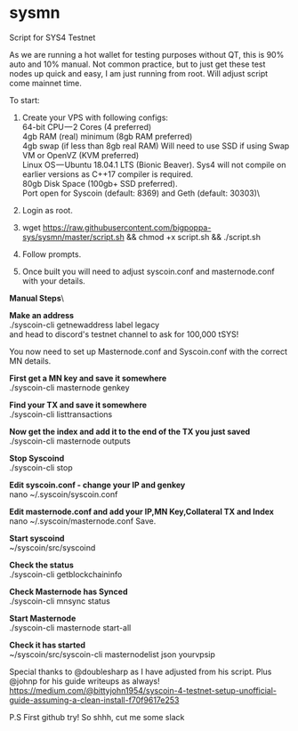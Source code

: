 # sysmn
Script for SYS4 Testnet

As we are running a hot wallet for testing purposes without QT, this is 90% auto and 10% manual. Not common practice, but to just get these test nodes up quick and easy, I am just running from root. Will adjust script come mainnet time.

To start:
1. Create your VPS with following configs:\
    64-bit CPU — 2 Cores (4 preferred)\
    4gb RAM (real) minimum (8gb RAM preferred)\
    4gb swap (if less than 8gb real RAM) Will need to use SSD if using Swap\
    VM or OpenVZ (KVM preferred)\
    Linux OS — Ubuntu 18.04.1 LTS (Bionic Beaver). Sys4 will not compile on earlier versions as C++17 compiler is required.\
    80gb Disk Space (100gb+ SSD preferred).\
    Port open for Syscoin (default: 8369) and Geth (default: 30303)\

2. Login as root.
3. wget https://raw.githubusercontent.com/bigpoppa-sys/sysmn/master/script.sh  && chmod +x script.sh && ./script.sh
6. Follow prompts.
7. Once built you will need to adjust syscoin.conf and masternode.conf with your details.

**Manual Steps**\

**Make an address**\
./syscoin-cli getnewaddress label legacy\
and head to discord's testnet channel to ask for 100,000 tSYS!

You now need to set up Masternode.conf and Syscoin.conf with the correct MN details.

**First get a MN key and save it somewhere**\
./syscoin-cli masternode genkey

**Find your TX and save it somewhere**\
./syscoin-cli listtransactions

**Now get the index and add it to the end of the TX you just saved**\
./syscoin-cli masternode outputs

**Stop Syscoind**\
./syscoin-cli stop

**Edit syscoin.conf - change your IP and genkey**\
nano ~/.syscoin/syscoin.conf

**Edit masternode.conf and add your IP,MN Key,Collateral TX and Index**\
nano ~/.syscoin/masternode.conf
Save.

**Start syscoind**\
~/syscoin/src/syscoind

**Check the status**\
./syscoin-cli getblockchaininfo

**Check Masternode has Synced**\
./syscoin-cli mnsync status

**Start Masternode**\
./syscoin-cli masternode start-all

**Check it has started**\
~/syscoin/src/syscoin-cli masternodelist json yourvpsip


Special thanks to @doublesharp as I have adjusted from his script. Plus @johnp for his guide writeups as always! https://medium.com/@bittyjohn1954/syscoin-4-testnet-setup-unofficial-guide-assuming-a-clean-install-f70f9617e253

P.S First github try! So shhh, cut me some slack
